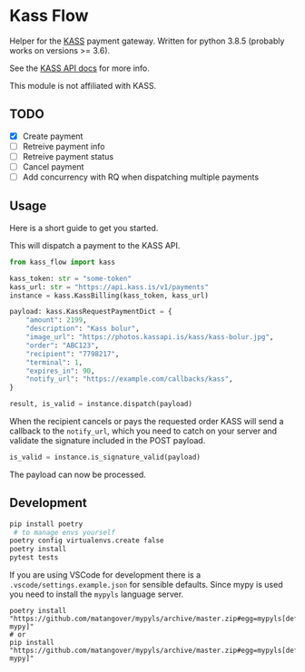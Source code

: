 # Kass Flow

Helper for the [KASS](https://www.kass.is/) payment gateway. Written for python 3.8.5 (probably works on versions >= 3.6).

See the [KASS API docs](https://kass.github.io/api/) for more info.

This module is not affiliated with KASS.

## TODO

- [x] Create payment
- [ ] Retreive payment info
- [ ] Retreive payment status
- [ ] Cancel payment
- [ ] Add concurrency with RQ when dispatching multiple payments

## Usage

Here is a short guide to get you started.

This will dispatch a payment to the KASS API.

```python
from kass_flow import kass

kass_token: str = "some-token"
kass_url: str = "https://api.kass.is/v1/payments"
instance = kass.KassBilling(kass_token, kass_url)

payload: kass.KassRequestPaymentDict = {
    "amount": 2199,
    "description": "Kass bolur",
    "image_url": "https://photos.kassapi.is/kass/kass-bolur.jpg",
    "order": "ABC123",
    "recipient": "7798217",
    "terminal": 1,
    "expires_in": 90,
    "notify_url": "https://example.com/callbacks/kass",
}

result, is_valid = instance.dispatch(payload)
```

When the recipient cancels or pays the requested order KASS will send a callback to the `notify_url`, which you need to catch on your server and validate the signature included in the POST payload.

```python
is_valid = instance.is_signature_valid(payload)
```

The payload can now be processed.

## Development

```sh
pip install poetry
 # to manage envs yourself
poetry config virtualenvs.create false
poetry install
pytest tests
```

If you are using VSCode for development there is a `.vscode/settings.example.json` for sensible defaults. Since mypy is used you need to install the `mypyls` language server.

```
poetry install "https://github.com/matangover/mypyls/archive/master.zip#egg=mypyls[default-mypy]"
# or
pip install "https://github.com/matangover/mypyls/archive/master.zip#egg=mypyls[default-mypy]"
```
